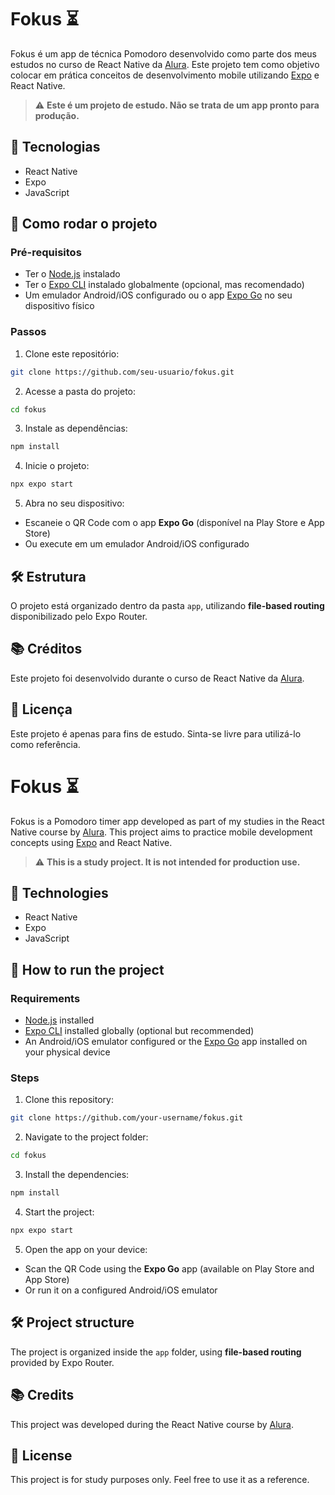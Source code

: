 # Fokus ⏳

Fokus é um app de técnica Pomodoro desenvolvido como parte dos meus estudos no curso de React Native da [Alura](https://www.alura.com.br/). Este projeto tem como objetivo colocar em prática conceitos de desenvolvimento mobile utilizando [Expo](https://expo.dev) e React Native.

> ⚠️ **Este é um projeto de estudo. Não se trata de um app pronto para produção.**

## 🚀 Tecnologias

- React Native
- Expo
- JavaScript

## 📲 Como rodar o projeto

### Pré-requisitos

- Ter o [Node.js](https://nodejs.org/) instalado
- Ter o [Expo CLI](https://docs.expo.dev/get-started/installation/) instalado globalmente (opcional, mas recomendado)
- Um emulador Android/iOS configurado ou o app [Expo Go](https://expo.dev/go) no seu dispositivo físico

### Passos

1. Clone este repositório:

```bash
git clone https://github.com/seu-usuario/fokus.git
```

2. Acesse a pasta do projeto:

```bash
cd fokus
```

3. Instale as dependências:

```bash
npm install
```

4. Inicie o projeto:

```bash
npx expo start
```

5. Abra no seu dispositivo:

- Escaneie o QR Code com o app **Expo Go** (disponível na Play Store e App Store)
- Ou execute em um emulador Android/iOS configurado

## 🛠 Estrutura

O projeto está organizado dentro da pasta `app`, utilizando **file-based routing** disponibilizado pelo Expo Router.

## 📚 Créditos

Este projeto foi desenvolvido durante o curso de React Native da [Alura](https://www.alura.com.br/).

## 📄 Licença

Este projeto é apenas para fins de estudo. Sinta-se livre para utilizá-lo como referência.

# Fokus ⏳

Fokus is a Pomodoro timer app developed as part of my studies in the React Native course by [Alura](https://www.alura.com.br/). This project aims to practice mobile development concepts using [Expo](https://expo.dev) and React Native.

> ⚠️ **This is a study project. It is not intended for production use.**

## 🚀 Technologies

- React Native
- Expo
- JavaScript

## 📲 How to run the project

### Requirements

- [Node.js](https://nodejs.org/) installed
- [Expo CLI](https://docs.expo.dev/get-started/installation/) installed globally (optional but recommended)
- An Android/iOS emulator configured or the [Expo Go](https://expo.dev/go) app installed on your physical device

### Steps

1. Clone this repository:

```bash
git clone https://github.com/your-username/fokus.git
```

2. Navigate to the project folder:

```bash
cd fokus
```

3. Install the dependencies:

```bash
npm install
```

4. Start the project:

```bash
npx expo start
```

5. Open the app on your device:

- Scan the QR Code using the **Expo Go** app (available on Play Store and App Store)
- Or run it on a configured Android/iOS emulator

## 🛠 Project structure

The project is organized inside the `app` folder, using **file-based routing** provided by Expo Router.

## 📚 Credits

This project was developed during the React Native course by [Alura](https://www.alura.com.br/).

## 📄 License

This project is for study purposes only. Feel free to use it as a reference.